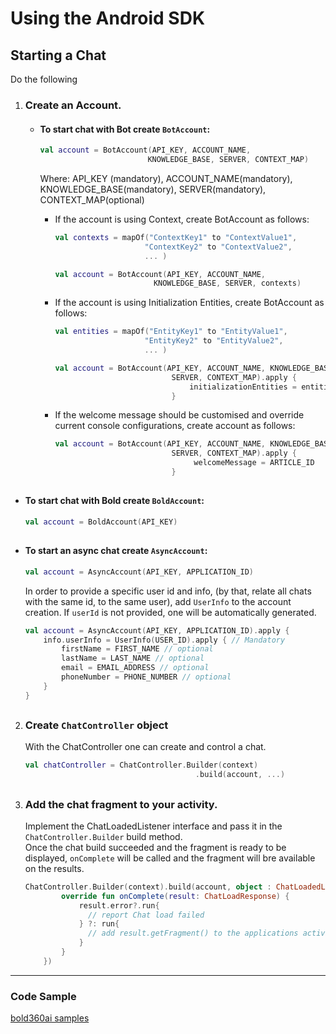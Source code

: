 # Using the Android SDK

## Starting a Chat  
Do the following
1. ### Create an Account.

   - #### To start chat with Bot create `BotAccount`:  
    
      ```kotlin
      val account = BotAccount(API_KEY, ACCOUNT_NAME,
                              KNOWLEDGE_BASE, SERVER, CONTEXT_MAP)
      ```  
  
      Where: API_KEY (mandatory), ACCOUNT_NAME(mandatory), KNOWLEDGE_BASE(mandatory), SERVER(mandatory), CONTEXT_MAP(optional)

      - If the account is using Context, create BotAccount as follows:

        ```kotlin
        val contexts = mapOf("ContextKey1" to "ContextValue1",
                            "ContextKey2" to "ContextValue2",
                            ... )

        val account = BotAccount(API_KEY, ACCOUNT_NAME,
                              KNOWLEDGE_BASE, SERVER, contexts)
        ```

      - If the account is using Initialization Entities, create BotAccount as follows:

        ```kotlin
        val entities = mapOf("EntityKey1" to "EntityValue1",
                            "EntityKey2" to "EntityValue2",
                            ... )

        val account = BotAccount(API_KEY, ACCOUNT_NAME, KNOWLEDGE_BASE,
                                  SERVER, CONTEXT_MAP).apply {
                                      initializationEntities = entities
                                  }
        ```

      - If the welcome message should be customised and override current console configurations, create account as follows:

        ```kotlin
        val account = BotAccount(API_KEY, ACCOUNT_NAME, KNOWLEDGE_BASE,
                                  SERVER, CONTEXT_MAP).apply {
                                       welcomeMessage = ARTICLE_ID
                                  }
        ```

##

   - #### To start chat with Bold create `BoldAccount`:

      ```kotlin
      val account = BoldAccount(API_KEY)
      ```
##

   - #### To start an async chat create `AsyncAccount`:
      ```kotlin
      val account = AsyncAccount(API_KEY, APPLICATION_ID)
      ```
      In order to provide a specific user id and info, (by that, relate all chats with the same id, to the same user), add `UserInfo` to the account creation. If `userId` is not provided, one will be automatically generated. 
      ```kotlin
      val account = AsyncAccount(API_KEY, APPLICATION_ID).apply {
          info.userInfo = UserInfo(USER_ID).apply { // Mandatory
              firstName = FIRST_NAME // optional
              lastName = LAST_NAME // optional
              email = EMAIL_ADDRESS // optional
              phoneNumber = PHONE_NUMBER // optional
          }
      }
      ```

##

2. ### Create `ChatController` object
    With the ChatController one can create and control a chat.

    ```kotlin
    val chatController = ChatController.Builder(context)
                                          .build(account, ...)
    ```

##

3. ### Add the chat fragment to your activity.

    Implement the ChatLoadedListener interface and pass it in the `ChatController.Builder` build method.   
    Once the chat build succeeded and the fragment is ready to be displayed, `onComplete` will be called and the fragment will bre available on the results. 

    ```kotlin
    ChatController.Builder(context).build(account, object : ChatLoadedListener {
            override fun onComplete(result: ChatLoadResponse) {
                result.error?.run{
                  // report Chat load failed
                } ?: run{
                  // add result.getFragment() to the applications activity.
                }
            }
        })
    ```

---

### Code Sample
[bold360ai samples](https://github.com/bold360ai/bold360-mobile-samples-android)

